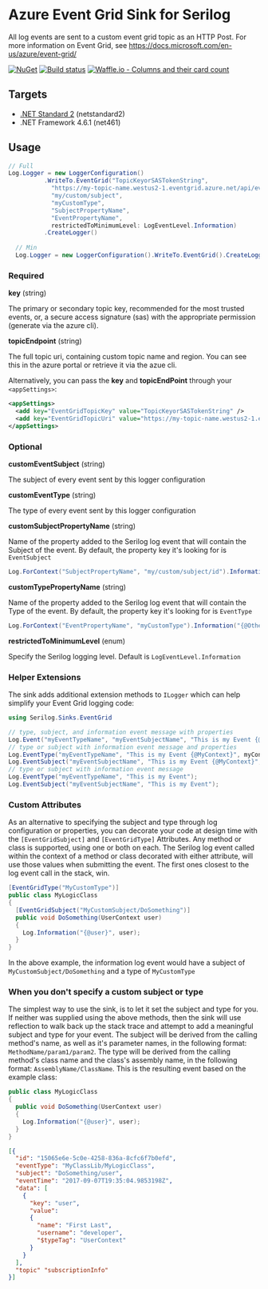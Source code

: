# Azure Event Grid Sink for Serilog

All log events are sent to a custom event grid topic as an HTTP Post. For more information on Event Grid, see https://docs.microsoft.com/en-us/azure/event-grid/

[![NuGet](https://img.shields.io/nuget/v/Serilog.Sinks.EventGrid.svg)](https://www.nuget.org/packages/Serilog.Sinks.EventGrid/) [![Build status](https://ci.appveyor.com/api/projects/status/o0nwqlc7ebkdw5g6/branch/master?svg=true)](https://ci.appveyor.com/project/Authenticom/serilog-sinks-eventgrid/branch/master) [![Waffle.io - Columns and their card count](https://badge.waffle.io/sirkirby/serilog-sinks-eventgrid.svg?columns=all)](https://waffle.io/sirkirby/serilog-sinks-eventgrid)

## Targets

* [.NET Standard 2](https://github.com/dotnet/standard/blob/master/docs/versions.md) (netstandard2)
* .NET Framework 4.6.1 (net461)

## Usage

```csharp
// Full
Log.Logger = new LoggerConfiguration()
          .WriteTo.EventGrid("TopicKeyorSASTokenString", 
            "https://my-topic-name.westus2-1.eventgrid.azure.net/api/events",
            "my/custom/subject",
            "myCustomType",
            "SubjectPropertyName",
            "EventPropertyName",
            restrictedToMinimumLevel: LogEventLevel.Information)
          .CreateLogger()
  
  // Min
  Log.Logger = new LoggerConfiguration().WriteTo.EventGrid().CreateLogger()
```

### Required

**key** (string)

The primary or secondary topic key, recommended for the most trusted events, or, a secure access signature (sas) with the appropriate permission (generate via the azure cli).

**topicEndpoint** (string)

The full topic uri, containing custom topic name and region. You can see this in the azure portal or retrieve it via the azue cli.

Alternatively, you can pass the **key** and **topicEndPoint** through your `<appSettings>`: 

```xml
<appSettings>
  <add key="EventGridTopicKey" value="TopicKeyorSASTokenString" />
  <add key="EventGridTopicUri" value="https://my-topic-name.westus2-1.eventgrid.azure.net/api/events" />
</appSettings>
```

### Optional

**customEventSubject** (string)

The subject of every event sent by this logger configuration

**customEventType** (string)

The type of every event sent by this logger configuration

**customSubjectPropertyName** (string)

Name of the property added to the Serilog log event that will contain the Subject of the event. By default, the property key it's looking for is `EventSubject`

```csharp
Log.ForContext("SubjectPropertyName", "my/custom/subject/id").Information("{@OtherData}", otherData)
```

**customTypePropertyName** (string)

Name of the property added to the Serilog log event that will contain the Type of the event.  By default, the property key it's looking for is `EventType`

```csharp
Log.ForContext("EventPropertyName", "myCustomType").Information("{@OtherData}", otherData)
```

**restrictedToMinimumLevel** (enum)

Specify the Serilog logging level. Default is `LogEventLevel.Information`

### Helper Extensions

The sink adds additional extension methods to `ILogger` which can help simplify your Event Grid logging code:

```csharp
using Serilog.Sinks.EventGrid
```

```csharp
// type, subject, and information event message with properties
Log.Event("myEventTypeName", "myEventSubjectName", "This is my Event {@MyContext}", myContext);
// type or subject with information event message and properties
Log.EventType("myEventTypeName", "This is my Event {@MyContext}", myContext);
Log.EventSubject("myEventSubjectName", "This is my Event {@MyContext}", myContext);
// type or subject with information event message
Log.EventType("myEventTypeName", "This is my Event");
Log.EventSubject("myEventSubjectName", "This is my Event");
```

### Custom Attributes

As an alternative to specifying the subject and type through log configuration or properties, you can decorate your code at design time with the `[EventGridSubject]` and `[EventGridType]` Attributes. Any method or class is supported, using one or both on each. The Serilog log event called within the context of a method or class decorated with either attribute, will use those values when submitting the event. The first ones closest to the log event call in the stack, win.

```csharp
[EventGridType("MyCustomType")]
public class MyLogicClass
{ 
  [EventGridSubject("MyCustomSubject/DoSomething")]
  public void DoSomething(UserContext user)
  {
    Log.Information("{@user}", user);
  }
}
```

In the above example, the information log event would have a subject of `MyCustomSubject/DoSomething` and a type of `MyCustomType`

### When you don't specify a custom subject or type

The simplest way to use the sink, is to let it set the subject and type for you. If neither was supplied using the above methods, then the sink will use reflection to walk back up the stack trace and attempt to add a meaningful subject and type for your event. The subject will be derived from the calling method's name, as well as it's parameter names, in the following format: `MethodName/param1/param2`. The type will be derived from the calling method's class name and the class's assembly name, in the following format: `AssemblyName/ClassName`. This is the resulting event based on the example class:

```csharp
public class MyLogicClass
{ 
  public void DoSomething(UserContext user)
  {
    Log.Information("{@user}", user);
  }
}
```

```json
[{
  "id": "15065e6e-5c0e-4258-836a-8cfc6f7b0efd",
  "eventType": "MyClassLib/MyLogicClass",
  "subject": "DoSomething/user",
  "eventTime": "2017-09-07T19:35:04.9853198Z",
  "data": [
    {
      "key": "user",
      "value": 
      {
        "name": "First Last",
        "username": "developer",
        "$typeTag": "UserContext"
      }
    }
  ],
  "topic" "subscriptionInfo"
}]
```



